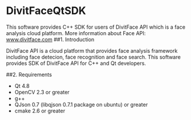 # DivitFaceQtSDK
This software provides C++ SDK for users of DivitFace API which is a face analysis cloud platform.
More information about Face API: www.divitface.com
##1. Introduction

DivitFace API is a cloud platform that provides face analysis framework including face detecion, face recognition and face search.
This software provides SDK of DivitFace API for C++ and Qt developers.

##2. Requirements

 - Qt 4.8
 - OpenCV 2.3 or greater
 - g++
 - QJson 0.7 (libqjson 0.7.1 package on ubuntu) or greater
 - cmake 2.6 or greater
